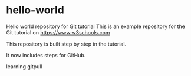 # hello-world
Hello world repository for Git tutorial
This is an example repository for the Git tutorial on https://www.w3schools.com

This repository is built step by step in the tutorial.

It now includes steps for GitHub.

learning gitpull
